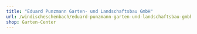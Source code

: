 ```yaml
---
title: "Eduard Punzmann Garten- und Landschaftsbau GmbH"
url: /windischeschenbach/eduard-punzmann-garten-und-landschaftsbau-gmbh/
shop: Garten-Center
---
```

